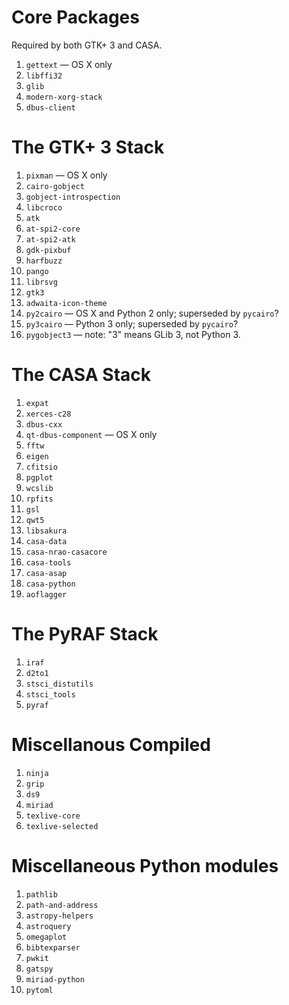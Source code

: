 Core Packages
=============

Required by both GTK+ 3 and CASA.

1. `gettext` — OS X only
1. `libffi32`
1. `glib`
1. `modern-xorg-stack`
1. `dbus-client`


The GTK+ 3 Stack
================

1. `pixman` — OS X only
1. `cairo-gobject`
1. `gobject-introspection`
1. `libcroco`
1. `atk`
1. `at-spi2-core`
1. `at-spi2-atk`
1. `gdk-pixbuf`
1. `harfbuzz`
1. `pango`
1. `librsvg`
1. `gtk3`
1. `adwaita-icon-theme`
1. `py2cairo` — OS X and Python 2 only; superseded by `pycairo`?
1. `py3cairo` — Python 3 only; superseded by `pycairo`?
1. `pygobject3` — note: "3" means GLib 3, not Python 3.


The CASA Stack
==============

1. `expat`
1. `xerces-c28`
1. `dbus-cxx`
1. `qt-dbus-component` — OS X only
1. `fftw`
1. `eigen`
1. `cfitsio`
1. `pgplot`
1. `wcslib`
1. `rpfits`
1. `gsl`
1. `qwt5`
1. `libsakura`
1. `casa-data`
1. `casa-nrao-casacore`
1. `casa-tools`
1. `casa-asap`
1. `casa-python`
1. `aoflagger`


The PyRAF Stack
===============

1. `iraf`
1. `d2to1`
1. `stsci_distutils`
1. `stsci_tools`
1. `pyraf`


Miscellanous Compiled
=====================

1. `ninja`
1. `grip`
1. `ds9`
1. `miriad`
1. `texlive-core`
1. `texlive-selected`


Miscellaneous Python modules
============================

1. `pathlib`
1. `path-and-address`
1. `astropy-helpers`
1. `astroquery`
1. `omegaplot`
1. `bibtexparser`
1. `pwkit`
1. `gatspy`
1. `miriad-python`
1. `pytoml`
